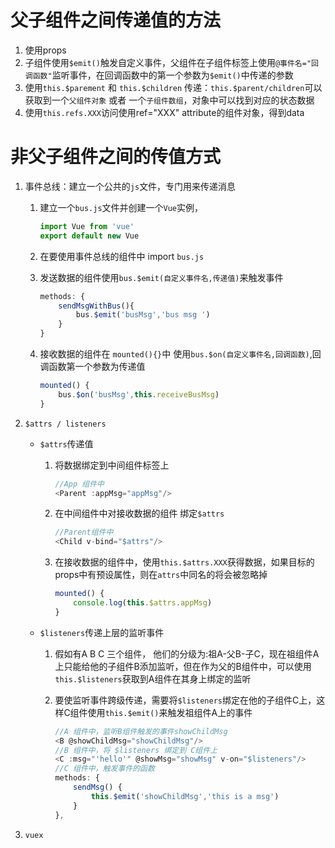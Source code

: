# 父子组件之间传递值的方法

1. 使用props
2. 子组件使用`$emit()`触发自定义事件，父组件在子组件标签上使用`@事件名="回调函数"`监听事件，在回调函数中的第一个参数为`$emit()`中传递的参数
3. 使用`this.$parement` 和 `this.$children` 传递：`this.$parent/children`可以获取到一个`父组件对象` 或者 一个`子组件数组`，对象中可以找到对应的状态数据
4. 使用`this.refs.XXX`访问使用ref="XXX" attribute的组件对象，得到data

# 非父子组件之间的传值方式

1. 事件总线：建立一个公共的`js`文件，专门用来传递消息

   1. 建立一个`bus.js`文件并创建一个`Vue`实例，

      ```js
      import Vue from 'vue'
      export default new Vue
      ```

   2. 在要使用事件总线的组件中 import `bus.js`

   3. 发送数据的组件使用`bus.$emit(自定义事件名,传递值)`来触发事件

      ```js
      methods: {
          sendMsgWithBus(){
              bus.$emit('busMsg','bus msg ')
          }
      }
      ```

   4. 接收数据的组件在 `mounted(){}`中 使用`bus.$on(自定义事件名,回调函数)`,回调函数第一个参数为传递值

      ```js
      mounted() {
          bus.$on('busMsg',this.receiveBusMsg)
      }
      ```

2. `$attrs / listeners`

   * `$attrs`传递值

     1. 将数据绑定到中间组件标签上

        ```js
        //App 组件中
        <Parent :appMsg="appMsg"/>
        ```

     2. 在中间组件中对接收数据的组件 绑定`$attrs`

        ```js
        //Parent组件中
        <Child v-bind="$attrs"/>
        ```

     3. 在接收数据的组件中，使用`this.$attrs.XXX`获得数据，如果目标的props中有预设属性，则在`attrs`中同名的将会被忽略掉

        ```js
        mounted() {
            console.log(this.$attrs.appMsg)
        }
        ```

   * `$listeners`传递上层的监听事件

     1. 假如有A B C  三个组件， 他们的分级为:祖A-父B-子C，现在祖组件A上只能给他的子组件B添加监听，但在作为父的B组件中，可以使用`this.$listeners`获取到A组件在其身上绑定的监听

     2. 要使监听事件跨级传递，需要将`$listeners`绑定在他的子组件C上，这样C组件使用`this.$emit()`来触发祖组件A上的事件

        ```js
        //A 组件中，监听B组件触发的事件showChildMsg
        <B @showChildMsg="showChildMsg"/>
        //B 组件中，将 $listeners 绑定到 C组件上
        <C :msg="'hello'" @showMsg="showMsg" v-on="$listeners"/>
        //C 组件中，触发事件的函数
        methods: {
            sendMsg() {
                this.$emit('showChildMsg','this is a msg')
            }
        },
        ```

        

3. `vuex`

   